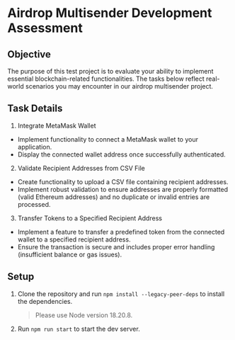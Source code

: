 # Airdrop Multisender Development Assessment

## Objective
The purpose of this test project is to evaluate your ability to implement essential blockchain-related functionalities. The tasks below reflect real-world scenarios you may encounter in our airdrop multisender project.

## Task Details
1. Integrate MetaMask Wallet
- Implement functionality to connect a MetaMask wallet to your application.
- Display the connected wallet address once successfully authenticated.
2. Validate Recipient Addresses from CSV File
- Create functionality to upload a CSV file containing recipient addresses.
- Implement robust validation to ensure addresses are properly formatted (valid Ethereum addresses) and no duplicate or invalid entries are processed.
3. Transfer Tokens to a Specified Recipient Address
- Implement a feature to transfer a predefined token from the connected wallet to a specified recipient address.
- Ensure the transaction is secure and includes proper error handling (insufficient balance or gas issues).

## Setup
1. Clone the repository and run `npm install --legacy-peer-deps` to install the dependencies.
    > Please use Node version 18.20.8.
2. Run `npm run start` to start the dev server.